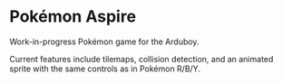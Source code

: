 # Pokémon Aspire

Work-in-progress Pokémon game for the Arduboy.

Current features include tilemaps, collision detection, and an animated sprite with the same controls as in Pokémon R/B/Y. 
